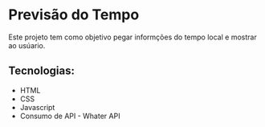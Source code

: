 # Previsão do Tempo

Este projeto tem como objetivo pegar informções do tempo local e mostrar ao usúario.

## Tecnologias:
* HTML
* CSS
* Javascript
* Consumo de API - Whater API

